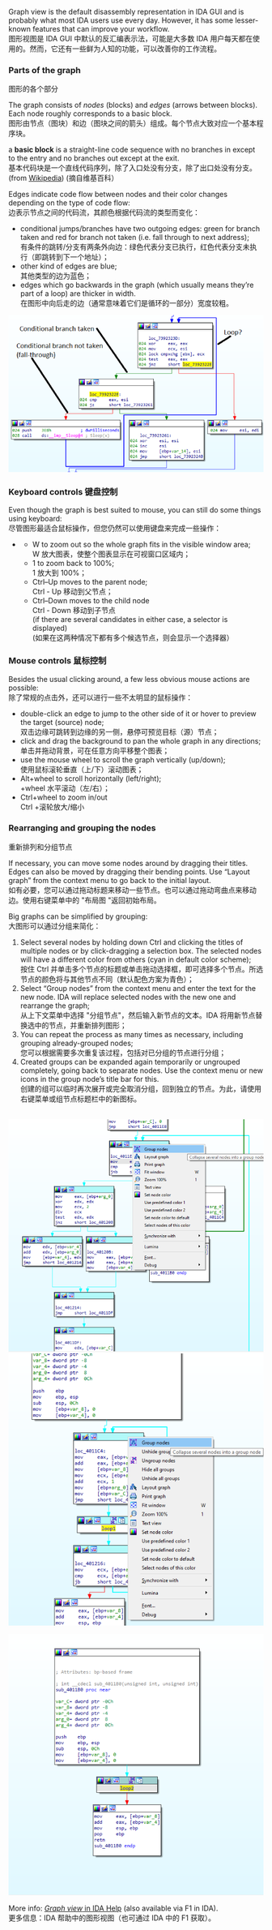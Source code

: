 Graph view is the default disassembly representation in IDA GUI and is probably what most IDA users use every day. However, it has some lesser-known features that can improve your workflow.  
图形视图是 IDA GUI 中默认的反汇编表示法，可能是大多数 IDA 用户每天都在使用的。然而，它还有一些鲜为人知的功能，可以改善你的工作流程。

### Parts of the graph  
图形的各个部分

The graph consists of _nodes_ (blocks) and _edges_ (arrows between blocks). Each node roughly corresponds to a basic block.  
图形由节点（图块）和边（图块之间的箭头）组成。每个节点大致对应一个基本程序块。

a **basic block** is a straight-line code sequence with no branches in except to the entry and no branches out except at the exit.  
基本代码块是一个直线代码序列，除了入口处没有分支，除了出口处没有分支。  
(from [Wikipedia](https://en.wikipedia.org/wiki/Basic_block)) (摘自维基百科）

Edges indicate code flow between nodes and their color changes depending on the type of code flow:  
边表示节点之间的代码流，其颜色根据代码流的类型而变化：

-   conditional jumps/branches have two outgoing edges: green for branch taken and red for branch not taken (i.e. fall through to next address);  
    有条件的跳转/分支有两条外向边：绿色代表分支已执行，红色代表分支未执行（即跳转到下一个地址）；
-   other kind of edges are blue;  
    其他类型的边为蓝色；
-   edges which go backwards in the graph (which usually means they’re part of a loop) are thicker in width.   
    在图形中向后走的边（通常意味着它们是循环的一部分）宽度较粗。

![](assets/2021/01/graph_edges.png)

### Keyboard controls 键盘控制

Even though the graph is best suited to mouse, you can still do some things using keyboard:  
尽管图形最适合鼠标操作，但您仍然可以使用键盘来完成一些操作：

-   -   W to zoom out so the whole graph fits in the visible window area;  
        W 放大图表，使整个图表显示在可视窗口区域内；
    -   1 to zoom back to 100%;  
        1 放大到 100%；
    -   Ctrl–Up moves to the parent node;  
        Ctrl - Up 移动到父节点；
    -   Ctrl–Down moves to the child node  
        Ctrl - Down 移动到子节点  
        (if there are several candidates in either case, a selector is displayed)  
        (如果在这两种情况下都有多个候选节点，则会显示一个选择器）

### Mouse controls 鼠标控制

Besides the usual clicking around, a few less obvious mouse actions are possible:  
除了常规的点击外，还可以进行一些不太明显的鼠标操作：

-   double-click an edge to jump to the other side of it or hover to preview the target (source) node;  
    双击边缘可跳转到边缘的另一侧，悬停可预览目标（源）节点；
-   click and drag the background to pan the whole graph in any directions;  
    单击并拖动背景，可在任意方向平移整个图表；
-   use the mouse wheel to scroll the graph vertically (up/down);  
    使用鼠标滚轮垂直（上/下）滚动图表；
-   Alt+wheel to scroll horizontally (left/right);  
    +wheel 水平滚动（左/右）；
-   Ctrl+wheel to zoom in/out  
    Ctrl +滚轮放大/缩小

### Rearranging and grouping the nodes  
重新排列和分组节点

If necessary, you can move some nodes around by dragging their titles. Edges can also be moved by dragging their bending points. Use “Layout graph” from the context menu to go back to the initial layout.   
如有必要，您可以通过拖动标题来移动一些节点。也可以通过拖动弯曲点来移动边。使用右键菜单中的 "布局图 "返回初始布局。

Big graphs can be simplified by grouping:  
大图形可以通过分组来简化：

1.  Select several nodes by holding down Ctrl and clicking the titles of multiple nodes or by click-dragging a selection box. The selected nodes will have a different color from others (cyan in default color scheme);  
    按住 Ctrl 并单击多个节点的标题或单击拖动选择框，即可选择多个节点。所选节点的颜色将与其他节点不同（默认配色方案为青色）；
2.  Select “Group nodes” from the context menu and enter the text for the new node. IDA will replace selected nodes with the new one and rearrange the graph;  
    从上下文菜单中选择 "分组节点"，然后输入新节点的文本。IDA 将用新节点替换选中的节点，并重新排列图形；
3.  You can repeat the process as many times as necessary, including grouping already-grouped nodes;  
    您可以根据需要多次重复该过程，包括对已分组的节点进行分组；
4.  Created groups can be expanded again temporarily or ungrouped completely, going back to separate nodes. Use the context menu or new icons in the group node’s title bar for this.  
    创建的组可以临时再次展开或完全取消分组，回到独立的节点。为此，请使用右键菜单或组节点标题栏中的新图标。

   
![](assets/2021/01/graph_group1.png)  
![](assets/2021/01/graph_group2.png)

**![](assets/2021/01/graph_group3-e1611320163937.png)**

More info: [_Graph view_ in IDA Help](https://www.hex-rays.com/products/ida/support/idadoc/42.shtml) (also available via F1 in IDA).  
更多信息：IDA 帮助中的图形视图（也可通过 IDA 中的 F1 获取）。
